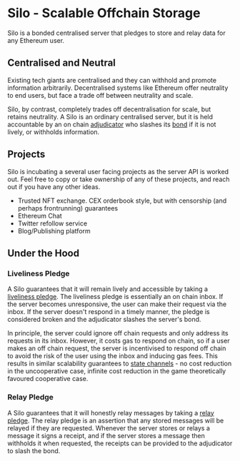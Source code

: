 # Silo - Scalable Offchain Storage

Silo is a bonded centralised server that pledges to store and relay data for any Ethereum user.

## Centralised and Neutral

Existing tech giants are centralised and they can withhold and promote information arbitrarily. Decentralised systems like Ethereum offer neutrality to end users, but face a trade off between neutrality and scale.

Silo, by contrast, completely trades off decentralisation for scale, but retains neutrality. A Silo is an ordinary centralised server, but it is held accountable by an on chain [adjudicator](contracts/Adjudicator.sol) who slashes its [bond](contracts/Bond.sol) if it is not lively, or withholds information.

## Projects

Silo is incubating a several user facing projects as the server API is worked out. Feel free to copy or take ownership of any of these projects, and reach out if you have any other ideas.

 - Trusted NFT exchange. CEX orderbook style, but with censorship (and perhaps frontrunning) guarantees
 - Ethereum Chat
 - Twitter refollow service
 - Blog/Publishing platform

## Under the Hood

### Liveliness Pledge

A Silo guarantees that it will remain lively and accessible by taking a [liveliness pledge](contracts/Pledge/LivelinessPledge.sol). The liveliness pledge is essentially an on chain inbox. If the server becomes unresponsive, the user can make their request via the inbox. If the server doesn't respond in a timely manner, the pledge is considered broken and the adjudicator slashes the server's bond.

In principle, the server could ignore off chain requests and only address its requests in its inbox. However, it costs gas to respond on chain, so if a user makes an off chain request, the server is incentivised to respond off chain to avoid the risk of the user using the inbox and inducing gas fees. This results in similar scalability guarantees to [state channels](https://statechannels.org/) - no cost reduction in the uncooperative case, infinite cost reduction in the game theoretically favoured cooperative case.

### Relay Pledge

A Silo guarantees that it will honestly relay messages by taking a [relay pledge](contracts/Pledge/RelayPledge.sol). The relay pledge is an assertion that any stored messages will be relayed if they are requested. Whenever the server stores or relays a message it signs a receipt, and if the server stores a message then withholds it when requested, the receipts can be provided to the adjudicator to slash the bond.